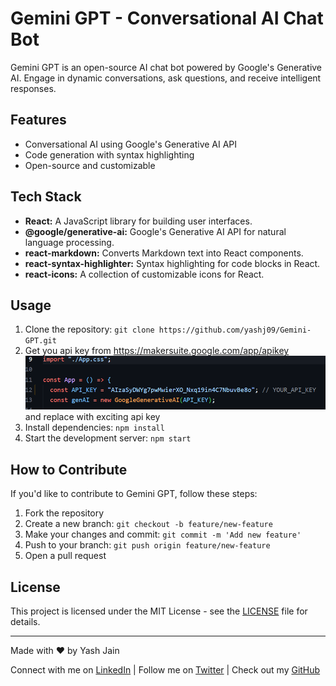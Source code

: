 # Gemini GPT - Conversational AI Chat Bot

Gemini GPT is an open-source AI chat bot powered by Google's Generative AI. Engage in dynamic conversations, ask questions, and receive intelligent responses.

## Features

- Conversational AI using Google's Generative AI API
- Code generation with syntax highlighting
- Open-source and customizable

## Tech Stack

- **React:** A JavaScript library for building user interfaces.
- **@google/generative-ai:** Google's Generative AI API for natural language processing.
- **react-markdown:** Converts Markdown text into React components.
- **react-syntax-highlighter:** Syntax highlighting for code blocks in React.
- **react-icons:** A collection of customizable icons for React.

## Usage

1. Clone the repository:
   `git clone https://github.com/yashj09/Gemini-GPT.git`
2. Get you api key from https://makersuite.google.com/app/apikey
   ![Alt text](image.png)
   and replace with exciting api key
3. Install dependencies:
   `npm install`
4. Start the development server:
   `npm start`

## How to Contribute

If you'd like to contribute to Gemini GPT, follow these steps:

1. Fork the repository
2. Create a new branch:
   `git checkout -b feature/new-feature`
3. Make your changes and commit:
   `git commit -m 'Add new feature'`
4. Push to your branch:
   `git push origin feature/new-feature`
5. Open a pull request

## License

This project is licensed under the MIT License - see the [LICENSE](LICENSE) file for details.

---

Made with ❤️ by Yash Jain

Connect with me on [LinkedIn](https://www.linkedin.com/in/yash-jain-5a92861ab/) | Follow me on [Twitter](https://twitter.com/0xYash_Jain) | Check out my [GitHub](https://github.com/yashj09)
